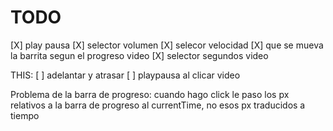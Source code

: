 # TODO

[X] play pausa
[X] selector volumen
[X] selecor velocidad
[X] que se mueva la barrita segun el progreso video
[X] selector segundos video

THIS: [ ] adelantar y atrasar
[ ] playpausa al clicar video

Problema de la barra de progreso: cuando hago click le paso los px relativos a la barra de progreso al currentTime, no esos px traducidos a tiempo
